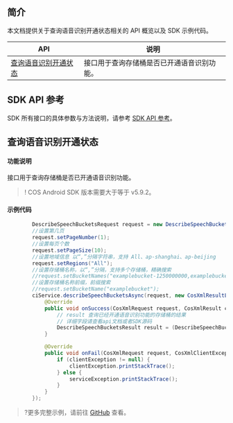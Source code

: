

## 简介

本文档提供关于查询语音识别开通状态相关的 API 概览以及 SDK 示例代码。

| API                                                          |  说明                                  |
| ------------------------------------------------------------ | ----------------------------------------- |
| [查询语音识别开通状态](https://cloud.tencent.com/document/product/460/46232) |接口用于查询存储桶是否已开通语音识别功能。               |

## SDK API 参考

SDK 所有接口的具体参数与方法说明，请参考 [SDK API 参考](https://cos-android-sdk-doc-1253960454.file.myqcloud.com/)。

## 查询语音识别开通状态

#### 功能说明

接口用于查询存储桶是否已开通语音识别功能。

>! COS Android SDK 版本需要大于等于 v5.9.2。

#### 示例代码

[//]: # (.cssg-snippet-describe-speech-buckets)
```java
        DescribeSpeechBucketsRequest request = new DescribeSpeechBucketsRequest();
        //设置第几页
        request.setPageNumber(1);
        //设置每页个数
        request.setPageSize(10);
        //设置地域信息 以“,”分隔字符串，支持 All、ap-shanghai、ap-beijing
        request.setRegions("All");
        //设置存储桶名称，以“,”分隔，支持多个存储桶，精确搜索
        //request.setBucketNames("examplebucket-1250000000,examplebucket123-1250000000");
        //设置存储桶名称前缀，前缀搜索
        //request.setBucketName("examplebucket");
        ciService.describeSpeechBucketsAsync(request, new CosXmlResultListener() {
            @Override
            public void onSuccess(CosXmlRequest request, CosXmlResult cosResult) {
                // result 查询已经开通语音识别功能的存储桶的结果
                // 详细字段请查看api文档或者SDK源码
                DescribeSpeechBucketsResult result = (DescribeSpeechBucketsResult) cosResult;
            }

            @Override
            public void onFail(CosXmlRequest request, CosXmlClientException clientException, CosXmlServiceException serviceException) {
                if (clientException != null) {
                    clientException.printStackTrace();
                } else {
                    serviceException.printStackTrace();
                }
            }
        });
```

>?更多完整示例，请前往 [GitHub](https://github.com/tencentyun/cos-snippets/tree/master/Android/app/src/androidTest/java/com/tencent/qcloud/cosxml/cssg/CiAsr.java) 查看。
